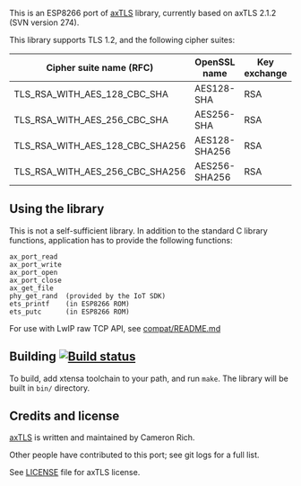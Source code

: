 This is an ESP8266 port of [axTLS](http://axtls.sourceforge.net/) library, currently based on axTLS 2.1.2 (SVN version 274). 

This library supports TLS 1.2, and the following cipher suites:

Cipher suite name (RFC)           | OpenSSL name  | Key exchange | Encryption |  Hash
----------------------------------|---------------|--------------|------------|---------
TLS_RSA_WITH_AES_128_CBC_SHA      | AES128-SHA    |      RSA     |  AES-128   | SHA-1
TLS_RSA_WITH_AES_256_CBC_SHA      | AES256-SHA    |      RSA     |  AES-256   | SHA-1
TLS_RSA_WITH_AES_128_CBC_SHA256   | AES128-SHA256 |      RSA     |  AES-128   | SHA-256
TLS_RSA_WITH_AES_256_CBC_SHA256   | AES256-SHA256 |      RSA     |  AES-256   | SHA-256

## Using the library

This is not a self-sufficient library. In addition to the standard C library functions, application has to provide the following functions:

```
ax_port_read
ax_port_write
ax_port_open
ax_port_close
ax_get_file
phy_get_rand  (provided by the IoT SDK)
ets_printf    (in ESP8266 ROM)
ets_putc      (in ESP8266 ROM)
```

For use with LwIP raw TCP API, see [compat/README.md](https://github.com/attachix/lwirax/blob/master/README.md)

## Building [![Build status](https://travis-ci.org/igrr/axtls-8266.svg)](https://travis-ci.org/igrr/axtls-8266)

To build, add xtensa toolchain to your path, and run `make`. The library will be built in `bin/` directory.

## Credits and license

[axTLS](http://axtls.sourceforge.net/) is written and maintained by Cameron Rich.

Other people have contributed to this port; see git logs for a full list.

See [LICENSE](LICENSE) file for axTLS license.
